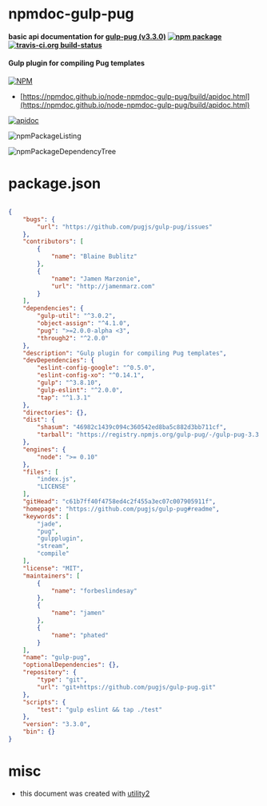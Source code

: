 # npmdoc-gulp-pug

#### basic api documentation for  [gulp-pug (v3.3.0)](https://github.com/pugjs/gulp-pug#readme)  [![npm package](https://img.shields.io/npm/v/npmdoc-gulp-pug.svg?style=flat-square)](https://www.npmjs.org/package/npmdoc-gulp-pug) [![travis-ci.org build-status](https://api.travis-ci.org/npmdoc/node-npmdoc-gulp-pug.svg)](https://travis-ci.org/npmdoc/node-npmdoc-gulp-pug)

#### Gulp plugin for compiling Pug templates

[![NPM](https://nodei.co/npm/gulp-pug.png?downloads=true&downloadRank=true&stars=true)](https://www.npmjs.com/package/gulp-pug)

- [https://npmdoc.github.io/node-npmdoc-gulp-pug/build/apidoc.html](https://npmdoc.github.io/node-npmdoc-gulp-pug/build/apidoc.html)

[![apidoc](https://npmdoc.github.io/node-npmdoc-gulp-pug/build/screenCapture.buildCi.browser.%252Ftmp%252Fbuild%252Fapidoc.html.png)](https://npmdoc.github.io/node-npmdoc-gulp-pug/build/apidoc.html)

![npmPackageListing](https://npmdoc.github.io/node-npmdoc-gulp-pug/build/screenCapture.npmPackageListing.svg)

![npmPackageDependencyTree](https://npmdoc.github.io/node-npmdoc-gulp-pug/build/screenCapture.npmPackageDependencyTree.svg)



# package.json

```json

{
    "bugs": {
        "url": "https://github.com/pugjs/gulp-pug/issues"
    },
    "contributors": [
        {
            "name": "Blaine Bublitz"
        },
        {
            "name": "Jamen Marzonie",
            "url": "http://jamenmarz.com"
        }
    ],
    "dependencies": {
        "gulp-util": "^3.0.2",
        "object-assign": "^4.1.0",
        "pug": ">=2.0.0-alpha <3",
        "through2": "^2.0.0"
    },
    "description": "Gulp plugin for compiling Pug templates",
    "devDependencies": {
        "eslint-config-google": "^0.5.0",
        "eslint-config-xo": "^0.14.1",
        "gulp": "^3.8.10",
        "gulp-eslint": "^2.0.0",
        "tap": "^1.3.1"
    },
    "directories": {},
    "dist": {
        "shasum": "46982c1439c094c360542ed8ba5c882d3bb711cf",
        "tarball": "https://registry.npmjs.org/gulp-pug/-/gulp-pug-3.3.0.tgz"
    },
    "engines": {
        "node": ">= 0.10"
    },
    "files": [
        "index.js",
        "LICENSE"
    ],
    "gitHead": "c61b7ff40f4758ed4c2f455a3ec07c007905911f",
    "homepage": "https://github.com/pugjs/gulp-pug#readme",
    "keywords": [
        "jade",
        "pug",
        "gulpplugin",
        "stream",
        "compile"
    ],
    "license": "MIT",
    "maintainers": [
        {
            "name": "forbeslindesay"
        },
        {
            "name": "jamen"
        },
        {
            "name": "phated"
        }
    ],
    "name": "gulp-pug",
    "optionalDependencies": {},
    "repository": {
        "type": "git",
        "url": "git+https://github.com/pugjs/gulp-pug.git"
    },
    "scripts": {
        "test": "gulp eslint && tap ./test"
    },
    "version": "3.3.0",
    "bin": {}
}
```



# misc
- this document was created with [utility2](https://github.com/kaizhu256/node-utility2)
